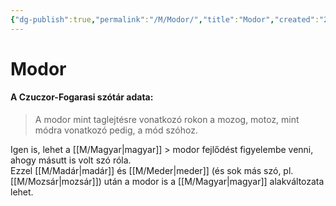 ```yaml
---
{"dg-publish":true,"permalink":"/M/Modor/","title":"Modor","created":"2023-12-04T11:39","updated":"2024-10-25T23:32"}
---
```



# Modor

#### A Czuczor-Fogarasi szótár adata:

> A modor mint taglejtésre vonatkozó rokon a mozog, motoz, mint módra vonatkozó pedig, a mód szóhoz.  

Igen is, lehet a [[M/Magyar\|magyar]] > modor fejlődést figyelembe venni, ahogy másutt is volt szó róla.  
Ezzel [[M/Madár\|madár]] és [[M/Meder\|meder]] (és sok más szó, pl. [[M/Mozsár\|mozsár]]) után a modor is a [[M/Magyar\|magyar]] alakváltozata lehet.  